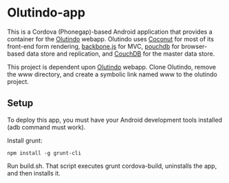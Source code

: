 # Olutindo-app

This is a Cordova (Phonegap)-based Android application that provides a container for the [Olutindo](http://github.com/chrisekelley/olutindo) webapp.
Olutindo uses [Coconut](http://chrisekelley.github.io/coconut/) for most of its front-end form rendering, [backbone.js](http://backbonejs.org) for MVC,
[pouchdb](http://pouchdb.com/) for browser-based data store and replication, and [CouchDB](http://couchdb.apache.org/) for the master data store.

This project is dependent upon [Olutindo](http://github.com/chrisekelley/olutindo) webapp. Clone Olutindo, remove the www directory, and create
a symbolic link named www to the olutindo project.

## Setup

To deploy this app, you must have your Android development tools installed (adb command must work).

Install grunt:

    npm install -g grunt-cli

Run build.sh. That script executes grunt cordova-build, uninstalls the app, and then installs it.